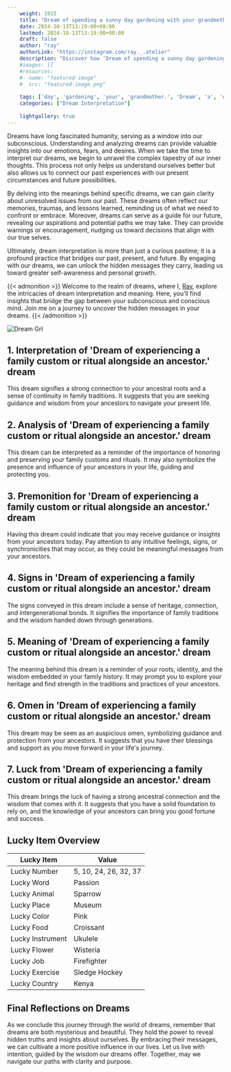 ```yaml
---
    weight: 1915
    title: "Dream of spending a sunny day gardening with your grandmother."  # Assuming 'title' column exists
    date: 2024-10-13T13:19:00+08:00
    lastmod: 2024-10-13T13:19:00+08:00
    draft: false
    author: "ray"
    authorLink: "https://instagram.com/ray._.atelier"
    description: "Discover how 'Dream of spending a sunny day gardening with your grandmother.' can interpret your future and uncover its significant meanings in your life."
    #images: []
    #resources:
    #- name: "featured-image"
    #  src: "featured-image.png"
    
    tags: ['day', 'gardening', 'your', 'grandmother.', 'Dream', 'a', 'of', 'sunny', 'with', 'spending']
    categories: ["Dream Interpretation"]
    
    lightgallery: true
---
```

    
Dreams have long fascinated humanity, serving as a window into our subconscious. Understanding and analyzing dreams can provide valuable insights into our emotions, fears, and desires. When we take the time to interpret our dreams, we begin to unravel the complex tapestry of our inner thoughts. This process not only helps us understand ourselves better but also allows us to connect our past experiences with our present circumstances and future possibilities.

By delving into the meanings behind specific dreams, we can gain clarity about unresolved issues from our past. These dreams often reflect our memories, traumas, and lessons learned, reminding us of what we need to confront or embrace. Moreover, dreams can serve as a guide for our future, revealing our aspirations and potential paths we may take. They can provide warnings or encouragement, nudging us toward decisions that align with our true selves.

Ultimately, dream interpretation is more than just a curious pastime; it is a profound practice that bridges our past, present, and future. By engaging with our dreams, we can unlock the hidden messages they carry, leading us toward greater self-awareness and personal growth.

{{< admonition >}}
Welcome to the realm of dreams, where I, [Ray](https://instagram.com/ray._.atelier), explore the intricacies of dream interpretation and meaning. Here, you’ll find insights that bridge the gap between your subconscious and conscious mind. Join me on a journey to uncover the hidden messages in your dreams.
{{< /admonition >}}

![Dream Grl](https://cdn.pixabay.com/photo/2017/11/02/03/35/gothic-2910057_1280.jpg "Dream Grl")

## 1. Interpretation of 'Dream of experiencing a family custom or ritual alongside an ancestor.' dream
 This dream signifies a strong connection to your ancestral roots and a sense of continuity in family traditions. It suggests that you are seeking guidance and wisdom from your ancestors to navigate your present life.

## 2. Analysis of 'Dream of experiencing a family custom or ritual alongside an ancestor.' dream
 This dream can be interpreted as a reminder of the importance of honoring and preserving your family customs and rituals. It may also symbolize the presence and influence of your ancestors in your life, guiding and protecting you.

## 3. Premonition for 'Dream of experiencing a family custom or ritual alongside an ancestor.' dream
 Having this dream could indicate that you may receive guidance or insights from your ancestors today. Pay attention to any intuitive feelings, signs, or synchronicities that may occur, as they could be meaningful messages from your ancestors.

## 4. Signs in 'Dream of experiencing a family custom or ritual alongside an ancestor.' dream
 The signs conveyed in this dream include a sense of heritage, connection, and intergenerational bonds. It signifies the importance of family traditions and the wisdom handed down through generations.

## 5. Meaning of 'Dream of experiencing a family custom or ritual alongside an ancestor.' dream
 The meaning behind this dream is a reminder of your roots, identity, and the wisdom embedded in your family history. It may prompt you to explore your heritage and find strength in the traditions and practices of your ancestors.

## 6. Omen in 'Dream of experiencing a family custom or ritual alongside an ancestor.' dream
 This dream may be seen as an auspicious omen, symbolizing guidance and protection from your ancestors. It suggests that you have their blessings and support as you move forward in your life's journey.

## 7. Luck from 'Dream of experiencing a family custom or ritual alongside an ancestor.' dream
 This dream brings the luck of having a strong ancestral connection and the wisdom that comes with it. It suggests that you have a solid foundation to rely on, and the knowledge of your ancestors can bring you good fortune and success.

## Lucky Item Overview
| Lucky Item          | Value              |
|---------------|--------------------|
| Lucky Number        | 5, 10, 24, 26, 32, 37  |
| Lucky Word          | Passion |
| Lucky Animal        | Sparrow |
| Lucky Place         | Museum     |
| Lucky Color         | Pink     |
| Lucky Food          | Croissant      |
| Lucky Instrument    | Ukulele |
| Lucky Flower        | Wisteria    |
| Lucky Job           | Firefighter       |
| Lucky Exercise      | Sledge Hockey  |
| Lucky Country       | Kenya    |


##  Final Reflections on Dreams

As we conclude this journey through the world of dreams, remember that dreams are both mysterious and beautiful. They hold the power to reveal hidden truths and insights about ourselves. By embracing their messages, we can cultivate a more positive influence in our lives. Let us live with intention, guided by the wisdom our dreams offer. Together, may we navigate our paths with clarity and purpose.

